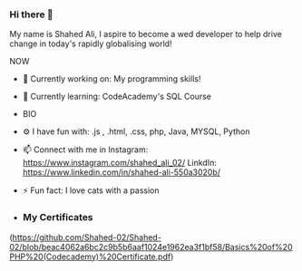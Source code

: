 ### Hi there 👋 
My name is Shahed Ali, I aspire to become a wed developer to help drive change in today's rapidly globalising world! 


NOW

- 🔭 Currently working on: My programming skills! 
- 🌱 Currently learning: CodeAcademy's SQL Course 
- BIO
- ⚙ I have fun with: .js , .html, .css, php, Java, MYSQL, Python
- 📫 Connect with me in Instagram: https://www.instagram.com/shahed_ali_02/ LinkdIn: https://www.linkedin.com/in/shahed-ali-550a3020b/
- ⚡ Fun fact: I love cats with a passion

- ### My Certificates

(https://github.com/Shahed-02/Shahed-02/blob/beac4062a6bc2c9b5b6aaf1024e1962ea3f1bf58/Basics%20of%20PHP%20(Codecademy)%20Certificate.pdf)

